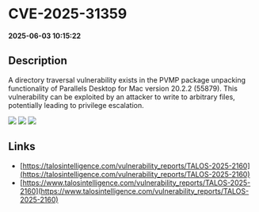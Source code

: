 # CVE-2025-31359

**2025-06-03 10:15:22**

## Description
A directory traversal vulnerability exists in the PVMP package unpacking functionality of Parallels Desktop for Mac version 20.2.2 (55879). This vulnerability can be exploited by an attacker to write to arbitrary files, potentially leading to privilege escalation.

![](https://img.shields.io/static/v1?label=Score&message=8.8&color=red)
![](https://img.shields.io/static/v1?label=Severity&message=HIGH&color=red)
![](https://img.shields.io/static/v1?label=CWE&message=Traversal&color=green)

## Links
- [https://talosintelligence.com/vulnerability_reports/TALOS-2025-2160](https://talosintelligence.com/vulnerability_reports/TALOS-2025-2160)
- [https://www.talosintelligence.com/vulnerability_reports/TALOS-2025-2160](https://www.talosintelligence.com/vulnerability_reports/TALOS-2025-2160)
